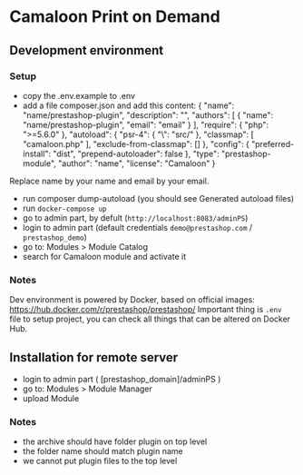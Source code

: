 # Camaloon Print on Demand

## Development environment

### Setup
- copy the .env.example to .env
- add a file composer.json and add this content:
  {
      "name": "name/prestashop-plugin",
      "description": "<module description>",
      "authors": [
          {
              "name": "name/prestashop-plugin",
              "email": "email"
          }
      ],
      "require": {
          "php": ">=5.6.0"
      },
      "autoload": {
          "psr-4": {
              "<YourNamespace>\\": "src/"
          },
          "classmap": [
              "camaloon.php"
          ],
          "exclude-from-classmap": []
      },
      "config": {
          "preferred-install": "dist",
          "prepend-autoloader": false
      },
      "type": "prestashop-module",
      "author": "name",
      "license": "Camaloon"
  }
 
 Replace name by your name and email by your email.

- run composer dump-autoload (you should see Generated autoload files)
- run `docker-compose up`
- go to admin part, by defult (`http://localhost:8083/adminPS`)
- login to admin part (default credentials `demo@prestashop.com` / `prestashop_demo`)
- go to: Modules > Module Catalog
- search for Camaloon module and activate it

### Notes

Dev environment is powered by Docker, based on official images: https://hub.docker.com/r/prestashop/prestashop/
Important thing is `.env` file to setup project, you can check all things that can be altered on Docker Hub.

## Installation for remote server
- login to admin part ( [prestashop_domain]/adminPS )
- go to: Modules > Module Manager
- upload Module

### Notes
- the archive should have folder plugin on top level
- the folder name should match plugin name
- we cannot put plugin files to the top level
